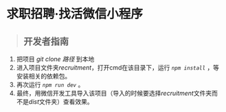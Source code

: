# 求职招聘·找活微信小程序

> ## 开发者指南

1. 把项目 *git clone 路径* 到本地
2.  进入项目文件夹*recruitment*，打开cmd在该目录下，运行 *`npm install`* ，等安装相关的依赖包。
3. 再次运行 *`npm run dev`* 。
4. 最终，用微信开发工具导入该项目（导入的时候要选择*recruitment*文件夹而不是*dist*文件夹）查看效果。